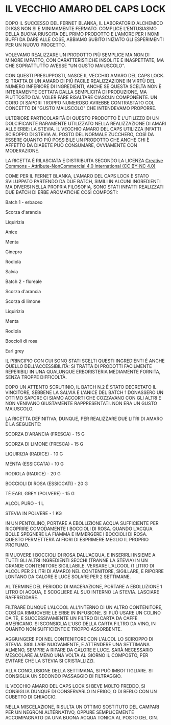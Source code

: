 # IL VECCHIO AMARO DEL CAPS LOCK

DOPO IL SUCCESSO DEL FERNET BLANKA, IL LABORATORIO ALCHEMICO DI K&S NON SI È MINIMAMENTE FERMATO. 
COMPLICE L'ENTUSIASMO DELLA BUONA RIUSCITA DEL PRIMO PRODOTTO E L'AMORE PER I NOMI BUFFI DA DARE ALLE COSE, ABBIAMO SUBITO INIZIATO GLI ESPERIMENTI PER UN NUOVO PROGETTO.

VOLEVAMO REALIZZARE UN PRODOTTO PIÙ SEMPLICE MA NON DI MINORE IMPATTO, CON CARATTERISTICHE INSOLITE E INASPETTATE, MA CHE SOPRATTUTTO AVESSE "UN GUSTO MAIUSCOLO".

CON QUESTI PRESUPPOSTI, NASCE IL VECCHIO AMARO DEL CAPS LOCK.
SI TRATTA DI UN AMARO DI PIÙ FACILE REALIZZAZIONE IN VIRTÙ DEL NUMERO INFERIORE DI INGREDIENTI, ANCHE SE QUESTA SCELTA NON È INTERAMENTE DETTATA DALLA SEMPLICITÀ DI PRODUZIONE, MA PIUTTOSTO DAL VOLER FARE RISALTARE CIASCUN COMPONENTE.
UN CORO DI SAPORI TROPPO NUMEROSO AVREBBE CONTRASTATO COL CONCETTO DI "GUSTO MAIUSCOLO" CHE INTENDEVAMO PROPORRE.

ULTERIORE PARTICOLARITÀ DI QUESTO PRODOTTO È L'UTILIZZO DI UN DOLCIFICANTE RARAMENTE UTILIZZATO NELLA REALIZZAZIONE DI AMARI ALLE ERBE: LA STEVIA.
IL VECCHIO AMARO DEL CAPS UTILIZZA INFATTI SCIROPPO DI STEVIA AL POSTO DEL NORMALE ZUCCHERO, COSÌ DA ESSERE QUANTO PIÙ POSSIBILE UN PRODOTTO CHE ANCHE CHI È AFFETTO DA DIABETE PUÒ CONSUMARE, OVVIAMENTE CON MODERAZIONE.

LA RICETTA È RILASCIATA E DISTRIBUITA SECONDO LA LICENZA [Creative
Commons - Attribute-NonCommercial 4.0 International (CC BY-NC
4.0)](https://creativecommons.org/licenses/by-nc/4.0/)

COME PER IL FERNET BLANKA, L'AMARO DEL CAPS LOCK È STATO SVILUPPATO PARTENDO DA DUE BATCH, SIMILI IN ALCUNI INGREDIENTI MA DIVERSI NELLA PROPRIA FILOSOFIA.
SONO STATI INFATTI REALIZZATI DUE BATCH DI ERBE AROMATICHE COSÌ COMPOSTI:

Batch 1 - erbaceo

Scorza d'arancia

Liquirizia

Anice

Menta

Ginepro

Rodiola

Salvia


Batch 2 - floreale

Scorza d'arancia

Scorza di limone

Liquirizia

Menta

Rodiola

Boccioli di rosa

Earl grey


IL PRINCIPIO CON CUI SONO STATI SCELTI QUESTI INGREDIENTI È ANCHE QUELLO DELL'ACCESSIBILITÀ: SI TRATTA DI PRODOTTI FACILMENTE REPERIBILI IN UNA QUALUNQUE ERBORISTERIA MEDIAMENTE FORNITA, SENZA TROPPE DIFFICOLTÀ.

DOPO UN ATTENTO SCRUTINIO, IL BATCH N.2 È STATO DECRETATO IL VINCITORE, SEBBENE LA SALVIA E L'ANICE DEL BATCH 1 DONASSERO UN OTTIMO SAPORE CI SIAMO ACCORTI CHE COZZAVANO CON GLI ALTRI E NON VENIVANO GIUSTAMENTE RAPPRESENTATI. NON ERA UN GUSTO MAIUSCOLO.

LA RICETTA DEFINITIVA, DUNQUE, PER REALIZZARE DUE LITRI DI AMARO È LA SEGUENTE:

SCORZA D'ARANCIA (FRESCA) - 15 G

SCORZA DI LIMONE (FRESCA) - 15 G

LIQUIRIZIA (RADICE) - 10 G

MENTA (ESSICCATA) - 10 G

RODIOLA (RADICE) - 20 G

BOCCIOLI DI ROSA (ESSICCATI) - 20 G

TÈ EARL GREY (POLVERE) - 15 G

ALCOL PURO - 1 L

STEVIA IN POLVERE - 1 KG


IN UN PENTOLINO, PORTARE A EBOLLIZIONE ACQUA SUFFICIENTE PER RICOPRIRE COMODAMENTE I BOCCIOLI DI ROSA. QUANDO L'ACQUA BOLLE SPEGNERE LA FIAMMA E IMMERGERE I BOCCIOLI DI ROSA.
QUESTO PERMETTERÀ AI FIORI DI ESPRIMERE MEGLIO IL PROPRIO PROFUMO.

RIMUOVERE I BOCCIOLI DI ROSA DALL'ACQUA, E INSERIRLI INSIEME A TUTTI GLI ALTRI INGREDIENTI SECCHI (TRANNE LA STEVIA) IN UN GRANDE CONTENITORE SIGILLABILE.
VERSARE L'ALCOOL (1 LITRO DI ALCOL PER 2 LITRI DI AMARO) NEL CONTENITORE, SIGILLARE, E RIPORRE LONTANO DA CALORE E LUCE SOLARE PER 2 SETTIMANE.

AL TERMINE DEL PERIODO DI MACERAZIONE, PORTARE A EBOLLIZIONE 1 LITRO DI ACQUA, E SCOGLIERE AL SUO INTERNO LA STEVIA.
LASCIARE RAFFREDDARE.

FILTRARE DUNQUE L'ALCOOL ALL'INTERNO DI UN ALTRO CONTENITORE, COSÌ DA RIMUOVERE LE ERBE IN INFUSIONE. SI PUÒ USARE UN COLINO DA TÈ, E SUCCESSIVAMENTE UN FILTRO DI CARTA DA CAFFÈ AMERICANO. SI SCONSIGLIA L'USO DELLA CARTA FILTRO DA VINO, IN QUANTO NON SUFFICIENTE E TROPPO ASSORBENTE.

AGGIUNGERE POI NEL CONTENITORE CON L'ALCOL LO SCIROPPO DI STEVIA.
SIGILLARE NUOVAMENTE, E ATTENDERE UNA SETTIMANA ALMENO, SEMPRE A RIPARE DA CALORE E LUCE.
SARÀ NECESSARIO MESCOLARE ALMENO UNA VOLTA AL GIORNO IL COMPOSTO, PER EVITARE CHE LA STEVIA SI CRISTALLIZZI.

ALLA CONCLUSIONE DELLA SETTIMANA, SI PUÒ IMBOTTIGLIARE. SI CONSIGLIA UN SECONDO PASSAGGIO DI FILTRAGGIO.

IL VECCHIO AMARO DEL CAPS LOCK SI BEVE MOLTO FREDDO, SI CONSIGLIA DUNQUE DI CONSERVARLO IN FRIGO, O DI BERLO CON UN CUBETTO DI GHIACCIO.

NELLA MISCELAZIONE, RISULTA UN OTTIMO SOSTITUTO DEL CAMPARI PER UN NEGRONI ALTERNATIVO, OPPURE SEMPLICEMENTE ACCOMPAGNATO DA UNA BUONA ACQUA TONICA AL POSTO DEL GIN.
